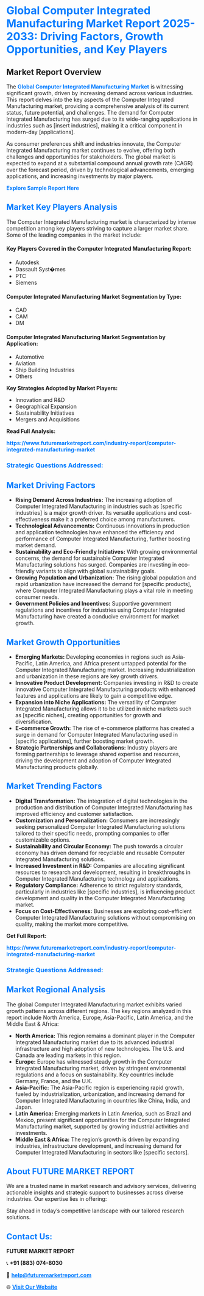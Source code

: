 <h1 style="color: #007BFF;">Global Computer Integrated Manufacturing Market Report 2025-2033: Driving Factors, Growth Opportunities, and Key Players</h1>

<section id="overview">
<h2>Market Report Overview</h2>
<p>The <a href="https://www.futuremarketreport.com/industry-report/computer-integrated-manufacturing-market" style="color: #007BFF; text-decoration: none;"><strong>Global Computer Integrated Manufacturing Market</strong></a> is witnessing significant growth, driven by increasing demand across various industries. This report delves into the key aspects of the Computer Integrated Manufacturing market, providing a comprehensive analysis of its current status, future potential, and challenges. The demand for Computer Integrated Manufacturing has surged due to its wide-ranging applications in industries such as [insert industries], making it a critical component in modern-day [applications].</p>
<p>As consumer preferences shift and industries innovate, the Computer Integrated Manufacturing market continues to evolve, offering both challenges and opportunities for stakeholders. The global market is expected to expand at a substantial compound annual growth rate (CAGR) over the forecast period, driven by technological advancements, emerging applications, and increasing investments by major players.</p>
</section>

<section id="overview">
<p><a href="https://www.futuremarketreport.com/request-sample/reportId=51142" style="color: #007BFF; text-decoration: none;"><strong>Explore Sample Report Here</strong></a></p>
</section>

<section id="key-players">
<h2 style="color: #007BFF;">Market Key Players Analysis</h2>
<p>The Computer Integrated Manufacturing market is characterized by intense competition among key players striving to capture a larger market share. Some of the leading companies in the market include:</p>
<h4>Key Players Covered in the Computer Integrated Manufacturing Report:</h4>
<ul><li>Autodesk</li><li>Dassault Syst�mes</li><li>PTC</li><li>Siemens</li></ul>
<h4>Computer Integrated Manufacturing Market Segmentation by Type:</h4>
<ul><li>CAD</li><li>CAM</li><li>DM</li></ul>

<h4>Computer Integrated Manufacturing Market Segmentation by Application:</h4>
<ul><li>Automotive</li><li>Aviation</li><li>Ship Building Industries</li><li>Others</li></ul>
<p><strong>Key Strategies Adopted by Market Players:</strong></p>
<ul>
<li>Innovation and R&D</li>
<li>Geographical Expansion</li>
<li>Sustainability Initiatives</li>
<li>Mergers and Acquisitions</li>
</ul>
</section>

<section>
<p><strong>Read Full Analysis: </strong></p><a href="https://www.futuremarketreport.com/industry-report/computer-integrated-manufacturing-market" style="color: #007BFF; text-decoration: none;"><strong>https://www.futuremarketreport.com/industry-report/computer-integrated-manufacturing-market</strong></a>
<h3 style="color: #007BFF;">Strategic Questions Addressed:</h3>
</section>

<section id="driving-factors">
<h2 style="color: #007BFF;">Market Driving Factors</h2>
<ul>
<li><strong>Rising Demand Across Industries:</strong> The increasing adoption of Computer Integrated Manufacturing in industries such as [specific industries] is a major growth driver. Its versatile applications and cost-effectiveness make it a preferred choice among manufacturers.</li>
<li><strong>Technological Advancements:</strong> Continuous innovations in production and application technologies have enhanced the efficiency and performance of Computer Integrated Manufacturing, further boosting market demand.</li>
<li><strong>Sustainability and Eco-Friendly Initiatives:</strong> With growing environmental concerns, the demand for sustainable Computer Integrated Manufacturing solutions has surged. Companies are investing in eco-friendly variants to align with global sustainability goals.</li>
<li><strong>Growing Population and Urbanization:</strong> The rising global population and rapid urbanization have increased the demand for [specific products], where Computer Integrated Manufacturing plays a vital role in meeting consumer needs.</li>
<li><strong>Government Policies and Incentives:</strong> Supportive government regulations and incentives for industries using Computer Integrated Manufacturing have created a conducive environment for market growth.</li>
</ul>
</section>

<section id="growth-opportunities">
<h2 style="color: #007BFF;">Market Growth Opportunities</h2>
<ul>
<li><strong>Emerging Markets:</strong> Developing economies in regions such as Asia-Pacific, Latin America, and Africa present untapped potential for the Computer Integrated Manufacturing market. Increasing industrialization and urbanization in these regions are key growth drivers.</li>
<li><strong>Innovative Product Development:</strong> Companies investing in R&D to create innovative Computer Integrated Manufacturing products with enhanced features and applications are likely to gain a competitive edge.</li>
<li><strong>Expansion into Niche Applications:</strong> The versatility of Computer Integrated Manufacturing allows it to be utilized in niche markets such as [specific niches], creating opportunities for growth and diversification.</li>
<li><strong>E-commerce Growth:</strong> The rise of e-commerce platforms has created a surge in demand for Computer Integrated Manufacturing used in [specific applications], further boosting market growth.</li>
<li><strong>Strategic Partnerships and Collaborations:</strong> Industry players are forming partnerships to leverage shared expertise and resources, driving the development and adoption of Computer Integrated Manufacturing products globally.</li>
</ul>
</section>

<section id="trending-factors">
<h2 style="color: #007BFF;">Market Trending Factors</h2>
<ul>
<li><strong>Digital Transformation:</strong> The integration of digital technologies in the production and distribution of Computer Integrated Manufacturing has improved efficiency and customer satisfaction.</li>
<li><strong>Customization and Personalization:</strong> Consumers are increasingly seeking personalized Computer Integrated Manufacturing solutions tailored to their specific needs, prompting companies to offer customizable options.</li>
<li><strong>Sustainability and Circular Economy:</strong> The push towards a circular economy has driven demand for recyclable and reusable Computer Integrated Manufacturing solutions.</li>
<li><strong>Increased Investment in R&D:</strong> Companies are allocating significant resources to research and development, resulting in breakthroughs in Computer Integrated Manufacturing technology and applications.</li>
<li><strong>Regulatory Compliance:</strong> Adherence to strict regulatory standards, particularly in industries like [specific industries], is influencing product development and quality in the Computer Integrated Manufacturing market.</li>
<li><strong>Focus on Cost-Effectiveness:</strong> Businesses are exploring cost-efficient Computer Integrated Manufacturing solutions without compromising on quality, making the market more competitive.</li>
</ul>
</section>

<section>
<p><strong>Get Full Report: </strong></p><a href="https://www.futuremarketreport.com/industry-report/computer-integrated-manufacturing-market" style="color: #007BFF; text-decoration: none;"><strong>https://www.futuremarketreport.com/industry-report/computer-integrated-manufacturing-market</strong></a>
<h3 style="color: #007BFF;">Strategic Questions Addressed:</h3>
</section>


<section id="regional-analysis">
<h2 style="color: #007BFF;">Market Regional Analysis</h2>
<p>The global Computer Integrated Manufacturing market exhibits varied growth patterns across different regions. The key regions analyzed in this report include North America, Europe, Asia-Pacific, Latin America, and the Middle East & Africa:</p>
<ul>
<li><strong>North America:</strong> This region remains a dominant player in the Computer Integrated Manufacturing market due to its advanced industrial infrastructure and high adoption of new technologies. The U.S. and Canada are leading markets in this region.</li>
<li><strong>Europe:</strong> Europe has witnessed steady growth in the Computer Integrated Manufacturing market, driven by stringent environmental regulations and a focus on sustainability. Key countries include Germany, France, and the U.K.</li>
<li><strong>Asia-Pacific:</strong> The Asia-Pacific region is experiencing rapid growth, fueled by industrialization, urbanization, and increasing demand for Computer Integrated Manufacturing in countries like China, India, and Japan.</li>
<li><strong>Latin America:</strong> Emerging markets in Latin America, such as Brazil and Mexico, present significant opportunities for the Computer Integrated Manufacturing market, supported by growing industrial activities and investments.</li>
<li><strong>Middle East & Africa:</strong> The region’s growth is driven by expanding industries, infrastructure development, and increasing demand for Computer Integrated Manufacturing in sectors like [specific sectors].</li>
</ul>
</section>

<footer>
<h2 style="color: #007BFF;">About FUTURE MARKET REPORT</h2>
<p>We are a trusted name in market research and advisory services, delivering actionable insights and strategic support to businesses across diverse industries. Our expertise lies in offering:</p>

<p>Stay ahead in today’s competitive landscape with our tailored research solutions.</p>

<h2 style="color: #007BFF;">Contact Us:</h2>
<p><strong>FUTURE MARKET REPORT</strong></p>
<p>📞 <strong>+91 (883) 074-8030</strong></p>
<p>📧 <strong><a href="mailto:help@futuremarketreport.com" style="color: #007BFF;">help@futuremarketreport.com</a></strong></p>
<p>🌐 <strong><a href="https://www.futuremarketreport.com/" style="color: #007BFF;">Visit Our Website</a></strong></p>
</footer>